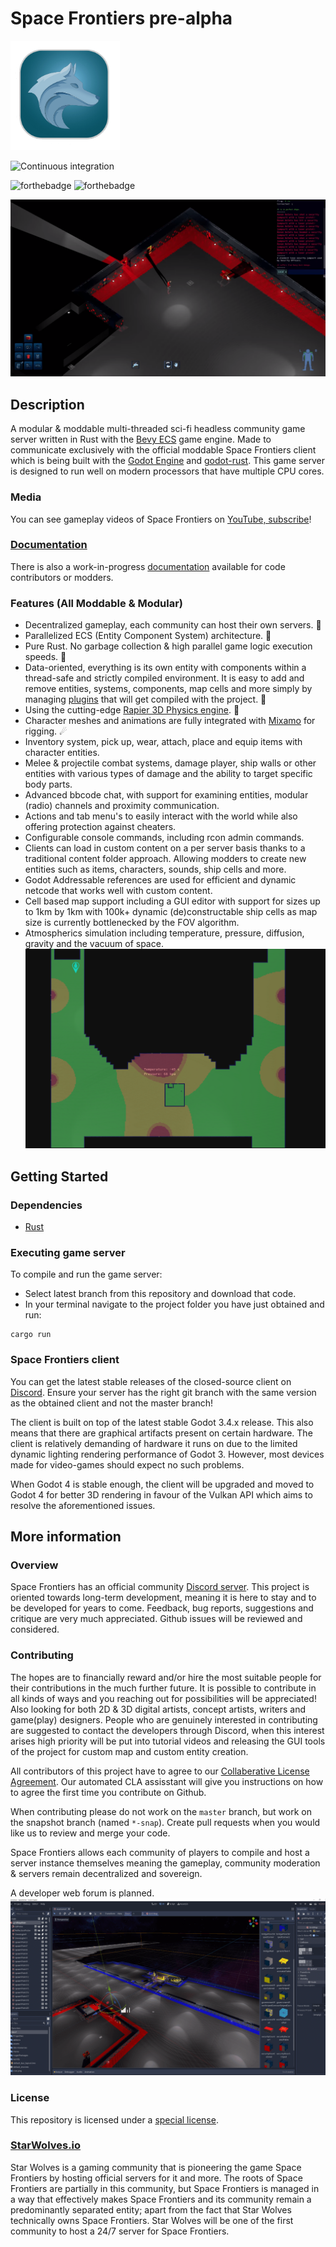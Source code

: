 # Space Frontiers pre-alpha
<img src="/data/project/sflogo.png?raw=true" data-canonical-src="/data/project/sflogo.png?raw=true" width="175" height="175"/>

![Continuous integration](https://github.com/starwolves/space/actions/workflows/rust.yml/badge.svg?branch=0.0.3-snap)

![forthebadge](https://forthebadge.com/images/badges/made-with-rust.svg) ![forthebadge](https://forthebadge.com/images/badges/powered-by-black-magic.svg)

![Screenshot of Space Frontiers gameplay](/data/project/sfss.png?raw=true)

## Description

  

A modular & moddable multi-threaded sci-fi headless community game server written in Rust with the [Bevy ECS](https://bevyengine.org/) game engine. Made to communicate exclusively with the official moddable Space Frontiers client which is being built with the [Godot Engine](https://godotengine.org/) and [godot-rust](https://github.com/godot-rust/godot-rust).
This game server is designed to run well on modern processors that have multiple CPU cores.

### Media
You can see gameplay videos of Space Frontiers on [YouTube, subscribe](https://www.youtube.com/channel/UC6D7lcx9eL_ChA7HzzvhLtA)!

### [Documentation](https://sf-docs.starwolves.io)
There is also a work-in-progress [documentation](https://sf-docs.starwolves.io) available for code contributors or modders.

### Features (All Moddable & Modular)
* Decentralized gameplay, each community can host their own servers. 👑
* Parallelized ECS (Entity Component System) architecture. 📡
* Pure Rust. No garbage collection & high parallel game logic execution speeds. 🌟
* Data-oriented, everything is its own entity with components within a thread-safe and strictly compiled environment. It is easy to add and remove entities, systems, components, map cells and more simply by managing [plugins](https://bevyengine.org/learn/book/getting-started/plugins/) that will get compiled with the project. 🔭
* Using the cutting-edge [Rapier 3D Physics engine](https://rapier.rs/). 🚀
* Character meshes and animations are fully integrated with [Mixamo](https://www.mixamo.com/) for rigging. ☄
* Inventory system, pick up, wear, attach, place and equip items with character entities.
* Melee & projectile combat systems, damage player, ship walls or other entities with various types of damage and the ability to target specific body parts.
* Advanced bbcode chat, with support for examining entities, modular (radio) channels and proximity communication.
* Actions and tab menu's to easily interact with the world while also offering protection against cheaters.
* Configurable console commands, including rcon admin commands.
* Clients can load in custom content on a per server basis thanks to a traditional content folder approach. Allowing modders to create new entities such as items, characters, sounds, ship cells and more.
* Godot Addressable references are used for efficient and dynamic netcode that works well with custom content.
* Cell based map support including a GUI editor with support for sizes up to 1km by 1km with 100k+ dynamic (de)constructable ship cells as map size is currently bottlenecked by the FOV algorithm. 
* Atmospherics simulation including temperature, pressure, diffusion, gravity and the vacuum of space.
![Screenshot of Space Frontiers atmospherics simulation](/data/project/sfatmosss.png?raw=true)

## Getting Started

### Dependencies



* [Rust](https://www.rust-lang.org/)

  

  

### Executing game server

  

To compile and run the game server:
* Select latest branch from this repository and download that code.
* In your terminal navigate to the project folder you have just obtained and run:

```
cargo run
```

### Space Frontiers client
You can get the latest stable releases of the closed-source client on [Discord](https://discord.gg/yYpMun9CTT).
Ensure your server has the right git branch with the same version as the obtained client and not the master branch!

The client is built on top of the latest stable Godot 3.4.x release. This also means that there are graphical artifacts present on certain hardware. The client is relatively demanding of hardware it runs on due to the limited dynamic lighting rendering performance of Godot 3.
However, most devices made for video-games should expect no such problems.

When Godot 4 is stable enough, the client will be upgraded and moved to Godot 4 for better 3D rendering in favour of the Vulkan API  which aims to resolve the aforementioned issues.

## More information

### Overview
Space Frontiers has an official community [Discord server](https://discord.gg/yYpMun9CTT).
This project is oriented towards long-term development, meaning it is here to stay and to be developed for years to come.
Feedback, bug reports, suggestions and critique are very much appreciated. Github issues will be reviewed and considered.

### Contributing
The hopes are to financially reward and/or hire the most suitable people for their contributions in the much further future.
It is possible to contribute in all kinds of ways and you reaching out for possibilities will be appreciated!
Also looking for both 2D & 3D digital artists, concept artists, writers and game(play) designers.
People who are genuinely interested in contributing are suggested to contact the developers through Discord, when this interest arises high priority will be put into tutorial videos and releasing the GUI tools of the project for custom map and custom entity creation.

All contributors of this project have to agree to our [Collaberative License Agreement](https://github.com/starwolves/contributor-license-agreement/blob/main/CLA). Our automated CLA assisstant will give you instructions on how to agree the first time you contribute on Github.

When contributing please do not work on the `master` branch, but work on the snapshot branch (named `*-snap`). Create pull requests when you would like us to review and merge your code.

Space Frontiers allows each community of players to compile and host a server instance themselves meaning the gameplay, community moderation & servers remain decentralized and sovereign.

A developer web forum is planned.
![Screenshot of Space Frontiers GUI project map and content editor](/data/project/sfeditorss.png?raw=true)

### License

This repository is licensed under a [special license](https://github.com/starwolves/space/blob/master/LICENSE).


### [StarWolves.io](https://starwolves.io)
Star Wolves is a gaming community that is pioneering the game Space Frontiers by hosting official servers for it and more.
The roots of Space Frontiers are partially in this community, but Space Frontiers is managed in a way that effectively makes Space Frontiers and its community remain a predominantly separated entity; apart from the fact that Star Wolves technically owns Space Frontiers.
Star Wolves will be one of the first community to host a 24/7 server for Space Frontiers.
